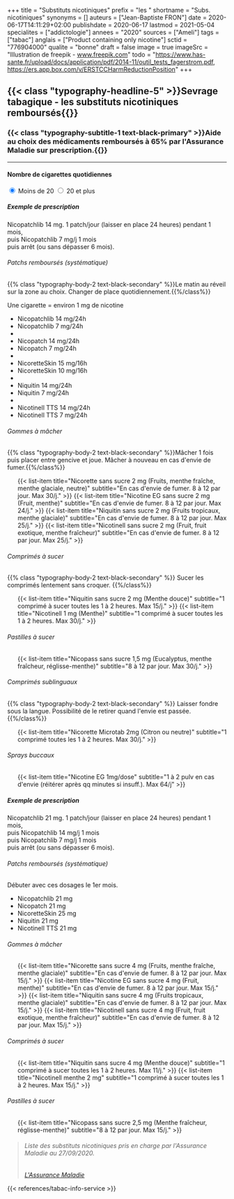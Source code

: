 +++
title = "Substituts nicotiniques"
prefix = "les "
shortname = "Subs. nicotiniques"
synonyms = []
auteurs = ["Jean-Baptiste FRON"]
date = 2020-06-17T14:11:29+02:00
publishdate = 2020-06-17
lastmod = 2021-05-04
specialites = ["addictologie"]
annees = "2020"
sources = ["Ameli"]
tags = ["tabac"]
anglais = ["Product containing only nicotine"]
sctid = "776904000"
qualite = "bonne"
draft = false
image = true
imageSrc = "Illustration de freepik - www.freepik.com"
todo = "https://www.has-sante.fr/upload/docs/application/pdf/2014-11/outil_tests_fagerstrom.pdf, https://ers.app.box.com/v/ERSTCCHarmReductionPosition"
+++

## {{< class "typography-headline-5" >}}Sevrage tabagique - les substituts nicotiniques remboursés{{</class>}}

### {{< class "typography-subtitle-1 text-black-primary" >}}Aide au choix des médicaments remboursés à 65% par l'Assurance Maladie sur prescription.{{</class>}}

<hr class="my-3">
<article class="my-3 my-lg-4" style="max-width: 800px">
  <h4 class="typography-headline-6 mb-3">Nombre de cigarettes quotidiennes</h4>
  <div class="d-flex">
    <label class="radio-card m-3" data-toggle="collapse" data-target="#patchs-moins20">
      <input type="radio" name="demo" class="card-input-element d-none" id="moins20" checked required>
      <span class="card card-primary-action rounded-lg card-body d-flex flex-row justify-content-center align-items-center">
        Moins de 20
      </span>
    </label>
    <label class="radio-card m-3" data-toggle="collapse" data-target="#patchs-plus20">
      <input type="radio" name="demo" class="card-input-element d-none" value="plus20">
      <span class="card card-primary-action rounded-lg card-body d-flex flex-row justify-content-center align-items-center">
        20 et plus
      </span>
    </label>
  </div>
</article>
<div class="accordion" id="accordionExample" style="max-width: 800px">
  <div class="collapse show" id="patchs-moins20" data-parent="#accordionExample">
    <div class="card rounded mb-3">
      <div class="card-body">
        <h5 class="card-subtitle">Exemple de prescription</h5>
        <p class="card-text user-select-all">Nicopatchlib 14 mg. 1 patch/jour (laisser en place 24 heures) pendant 1 mois,<br>
          puis Nicopatchlib 7 mg/j 1 mois<br>
          puis arrêt (ou sans dépasser 6 mois).</p>
      </div>
    </div>
    <h6 class="typography-overline font-weight-bolder mt-lg-5">Patchs remboursés (systématique)</h6>
    {{% class "typography-body-2 text-black-secondary" %}}Le matin au réveil sur la zone au choix. Changer de place quotidiennement.{{%/class%}}
    <p>Une cigarette = environ 1 mg de nicotine</p>
    <ul class="list-group list-group-xs">
      <li class="list-group-item">Nicopatchlib 14 mg<span class="text-muted">/24h</span></li>
      <!--Pierre Fabre-->
      <li class="list-group-item">Nicopatchlib 7 mg<span class="text-muted">/24h</span></li>
      <li class="list-group-divider"></li>
      <li class="list-group-item">Nicopatch 14 mg<span class="text-muted">/24h</span></li>
      <li class="list-group-item">Nicopatch 7 mg<span class="text-muted">/24h</span></li>
      <li class="list-group-divider"></li>
      <li class="list-group-item">NicoretteSkin 15 mg<span class="text-muted">/16h</span></li>
      <!--Johnson & Johnson, 16h-->
      <li class="list-group-item">NicoretteSkin 10 mg<span class="text-muted">/16h</span></li>
      <li class="list-group-divider"></li>
      <li class="list-group-item">Niquitin 14 mg<span class="text-muted">/24h</span></li>
      <!--Perrigo Company-->
      <li class="list-group-item">Niquitin 7 mg<span class="text-muted">/24h</span></li>
      <li class="list-group-divider"></li>
      <li class="list-group-item">Nicotinell TTS 14 mg<span class="text-muted">/24h</span></li>
      <!--GlaxoSmithKline-->
      <li class="list-group-item">Nicotinell TTS 7 mg<span class="text-muted">/24h</span></li>
    </ul>
    <h6 class="typography-overline mt-lg-5">Gommes à mâcher</h6>
    {{% class "typography-body-2 text-black-secondary" %}}Mâcher 1 fois puis placer entre gencive et joue. Mâcher à nouveau en cas d'envie de fumer.{{%/class%}}
    <ul class="list-group">
      {{< list-item title="Nicorette sans sucre 2 mg (Fruits, menthe fraîche, menthe glaciale, neutre)" subtitle="En cas d'envie de fumer. 8 à 12 par jour. Max 30/j." >}}
      {{< list-item title="Nicotine EG sans sucre 2 mg (Fruit, menthe)" subtitle="En cas d'envie de fumer. 8 à 12 par jour. Max 24/j." >}}
      {{< list-item title="Niquitin sans sucre 2 mg (Fruits tropicaux, menthe glaciale)" subtitle="En cas d'envie de fumer. 8 à 12 par jour. Max 25/j." >}}
      {{< list-item title="Nicotinell sans sucre 2 mg (Fruit, fruit exotique, menthe fraîcheur)" subtitle="En cas d'envie de fumer. 8 à 12 par jour. Max 25/j." >}}
    </ul>
    <!-- Comprimés à sucer -->
    <h6 class="typography-overline mt-lg-3">Comprimés à sucer</h6>
    {{% class "typography-body-2 text-black-secondary" %}} Sucer les comprimés lentement sans croquer. {{%/class%}}
    <ul class="list-group">
      {{< list-item title="Niquitin sans sucre 2 mg (Menthe douce)" subtitle="1 comprimé à sucer toutes les 1 à 2 heures. Max 15/j." >}}
      {{< list-item title="Nicotinell 1 mg (Menthe)" subtitle="1 comprimé à sucer toutes les 1 à 2 heures. Max 30/j." >}}
    </ul>
    <!-- Pastilles à sucer -->
    <h6 class="typography-overline mt-lg-3">Pastilles à sucer</h6>
    <ul class="list-group">
      {{< list-item title="Nicopass sans sucre 1,5 mg (Eucalyptus, menthe fraîcheur, réglisse-menthe)" subtitle="8 à 12 par jour. Max 30/j." >}}
    </ul>
    <!-- Cp sublinguaux -->
    <h6 class="typography-overline mt-lg-3">Comprimés sublinguaux</h6>
    {{% class "typography-body-2 text-black-secondary" %}} Laisser fondre sous la langue. Possibilité de le retirer quand l'envie est passée. {{%/class%}}
    <ul class="list-group">
      {{< list-item title="Nicorette Microtab 2mg (Citron ou neutre)" subtitle="1 comprimé toutes les 1 à 2 heures. Max 30/j." >}}
    </ul>
    <!-- Sprays buccaux -->
    <h6 class="typography-overline mt-lg-3">Sprays buccaux</h6>
    <ul class="list-group">
      {{< list-item title="Nicotine EG 1mg/dose" subtitle="1 à 2 pulv en cas d'envie (réitérer après qq minutes si insuff.). Max 64/j" >}}
    </ul>
  </div>
  <!--+20-->
  <div class="collapse" id="patchs-plus20" data-parent="#accordionExample">
    <div class="card rounded mb-3">
      <div class="card-body">
        <h5 class="card-subtitle">Exemple de prescription</h5>
        <p class="card-text user-select-all">Nicopatchlib 21 mg. 1 patch/jour (laisser en place 24 heures) pendant 1 mois,<br>
          puis Nicopatchlib 14 mg/j 1 mois<br>
          puis Nicopatchlib 7 mg/j 1 mois<br>
          puis arrêt (ou sans dépasser 6 mois).</p>
      </div>
    </div>
    <h6 class="typography-overline">Patchs remboursés (systématique)</h6>
    <p class="text-black-secondary">Débuter avec ces dosages le 1er mois.</p>
    <ul class="list-group list-group-xs">
      <li class="list-group-item">Nicopatchlib 21 mg</li>
      <li class="list-group-item">Nicopatch 21 mg</li>
      <li class="list-group-item">NicoretteSkin 25 mg</li>
      <li class="list-group-item">Niquitin 21 mg</li>
      <li class="list-group-item">Nicotinell TTS 21 mg</li>
    </ul>
    <h6 class="typography-overline mt-lg-5">Gommes à mâcher</h6>
    <ul class="list-group">
      {{< list-item title="Nicorette sans sucre 4 mg (Fruits, menthe fraîche, menthe glaciale)" subtitle="En cas d'envie de fumer. 8 à 12 par jour. Max 15/j." >}}
      {{< list-item title="Nicotine EG sans sucre 4 mg (Fruit, menthe)" subtitle="En cas d'envie de fumer. 8 à 12 par jour. Max 15/j." >}}
      {{< list-item title="Niquitin sans sucre 4 mg (Fruits tropicaux, menthe glaciale)" subtitle="En cas d'envie de fumer. 8 à 12 par jour. Max 15/j." >}}
      {{< list-item title="Nicotinell sans sucre 4 mg (Fruit, fruit exotique, menthe fraîcheur)" subtitle="En cas d'envie de fumer. 8 à 12 par jour. Max 15/j." >}}
    </ul>
    <h6 class="typography-overline mt-lg-3">Comprimés à sucer</h6>
    <ul class="list-group">
      {{< list-item title="Niquitin sans sucre 4 mg (Menthe douce)" subtitle="1 comprimé à sucer toutes les 1 à 2 heures. Max 11/j." >}}
      {{< list-item title="Nicotinell menthe 2 mg" subtitle="1 comprimé à sucer toutes les 1 à 2 heures. Max 15/j." >}}
    </ul>
    <h6 class="typography-overline mt-lg-3">Pastilles à sucer</h6>
    <ul class="list-group">
    {{< list-item title="Nicopass sans sucre 2,5 mg (Menthe fraîcheur, réglisse-menthe)" subtitle="8 à 12 par jour. Max 15/j." >}}
    </ul>
  </div>
</div>

<blockquote class="blockquote mt-5">
  <h6 class="typography-body-2 mb-0">Liste des substituts nicotiniques pris en charge par l'Assurance Maladie au <time datetime="2020-09-27">27/09/2020</time>.</h6>
  <footer class="blockquote-footer"><cite title="Source Title"><a
        href="https://www.ameli.fr/assure/remboursements/rembourse/medicaments-vaccins-dispositifs-medicaux/prise-charge-substituts-nicotiniques"
        target="_blank" rel="nofollow noopener">L'Assurance Maladie</a></cite></footer>
</blockquote>

{{< references/tabac-info-service >}}
